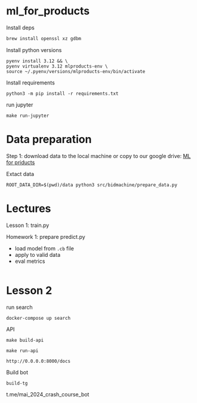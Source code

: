 # ml_for_products

Install deps

```bash
brew install openssl xz gdbm
```

Install python versions

```
pyenv install 3.12 && \
pyenv virtualenv 3.12 mlproducts-env \
source ~/.pyenv/versions/mlproducts-env/bin/activate
```

Install requirements
```
python3 -m pip install -r requirements.txt
```

run jupyter
```
make run-jupyter
```

# Data preparation

Step 1: download data to the local machine or copy to our google drive: [ML for priducts](https://drive.google.com/drive/folders/1FMLKfNZZyFgzOhWjOiyeN3XvCsjT5-ET?usp=drive_link)


Extact data

```shell
ROOT_DATA_DIR=$(pwd)/data python3 src/bidmachine/prepare_data.py
```

# Lectures

Lesson 1: train.py

Homework 1: prepare predict.py
* load model from `.cb` file
* apply to valid data
* eval metrics

```python

```



# Lesson 2

run search
```
docker-compose up search
```



API

```shell
make build-api
```

```shell
make run-api
```

```shell
http://0.0.0.0:8000/docs
```

Build bot

```shell
build-tg
```

t.me/mai_2024_crash_course_bot